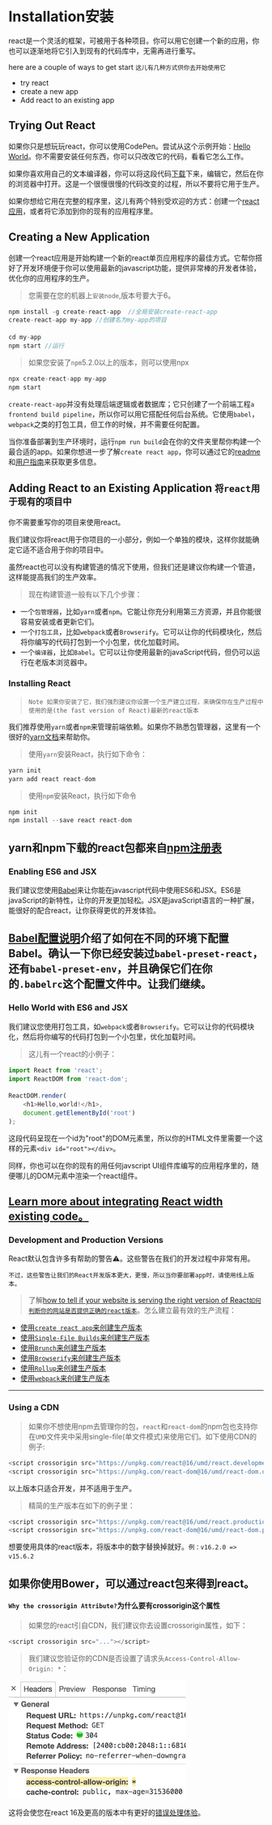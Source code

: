 # Installation安装
react是一个灵活的框架，可被用于各种项目。你可以用它创建一个新的应用，你也可以逐渐地将它引入到现有的代码库中，无需再进行重写。

here are a couple of ways to get start `这儿有几种方式供你去开始使用它`
* try react
* create a new app
* Add react to an existing app

## Trying Out React 

如果你只是想玩玩react，你可以使用CodePen。尝试从这个示例开始：[Hello World](https://codepen.io/gaearon/pen/rrpgNB?editors=0010)。你不需要安装任何东西，你可以只改改它的代码，看看它怎么工作。

如果你喜欢用自己的文本编译器，你可以将这段代码[下载](https://raw.githubusercontent.com/reactjs/reactjs.org/master/static/html/single-file-example.html)下来，编辑它，然后在你的浏览器中打开。这是一个很慢很慢的代码改变的过程，所以不要将它用于生产。

如果你想给它用在完整的程序里，这儿有两个特别受欢迎的方式：创建一个[react应用]()，或者将它添加到你的现有的应用程序里。

## Creating a New Application

创建一个react应用是开始构建一个新的react单页应用程序的最佳方式。它帮你搭好了开发环境便于你可以使用最新的javascript功能，提供非常棒的开发者体验，优化你的应用程序的生产。

>您需要在您的机器上`安装node`,版本号要大于6。
``` javascript
npm install -g create-react-app  //全局安装create-react-app
create-react-app my-app //创建名为my-app的项目

cd my-app
npm start //运行
```
>如果您安装了`npm`5.2.0以上的版本，则可以使用npx
```javascript
npx create-react-app my-app
npm start
```
`create-react-app`并没有处理后端逻辑或者数据库；它只创建了一个前端工程`a frontend build pipeline`，所以你可以用它搭配任何后台系统。它使用`babel`，`webpack`之类的打包工具，但工作的时候，并不需要任何配置。

当你准备部署到生产环境时，运行`npm run build`会在你的文件夹里帮你构建一个最合适的app。如果你想进一步了解`create react app`，你可以通过它的[readme]() 和[用户指南]()来获取更多信息。

## Adding React to an Existing Application `将react用于现有的项目中`

你不需要重写你的项目来使用react。

我们建议你将react用于你项目的一小部分，例如一个单独的模块，这样你就能确定它适不适合用于你的项目中。

虽然react也可以没有构建管道的情况下使用，但我们还是建议你构建一个管道，这样能提高我们的生产效率。
>现在构建管道一般有以下几个步骤：

* 一个`包管理器`，比如`yarn`或者`npm`。它能让你充分利用第三方资源，并且你能很容易安装或者更新它们。 
* 一个`打包工具`，比如`webpack`或者`Browserify`。它可以让你的代码模块化，然后将你编写的代码打包到一个小包里，优化加载时间。
* 一个`编译器`，比如`Babel`。它可以让你使用最新的javaScript代码，但仍可以运行在老版本浏览器中。

### Installing React

>`Note
        如果你安装了它，我们强烈建议你设置一个生产建立过程，来确保你在生产过程中使用的是(the fast version of React)最新的react版本`

我们推荐使用`yarn`或者`npm`来管理前端依赖。如果你不熟悉包管理器，这里有一个很好的[yarn文档](https://yarnpkg.com/en/docs/getting-started)来帮助你。

>使用`yarn`安装React，执行如下命令：
```javascript
yarn init
yarn add react react-dom
```
>使用`npm`安装React，执行如下命令
```javascript
npm init
npm install --save react react-dom
```
yarn和npm下载的react包都来自[npm注册表](https://www.npmjs.com/)
---------------------------------------------------------------------------------
### Enabling ES6 and JSX

我们建议您使用[Babel](http://babeljs.io/)来让你能在javascript代码中使用ES6和JSX。ES6是javaScript的新特性，让你的开发更加轻松。JSX是javaScript语言的一种扩展，能很好的配合react，让你获得更优的开发体验。

[Babel配置说明](https://babeljs.io/docs/setup/)介绍了如何在不同的环境下配置Babel。确认一下你已经安装过`babel-preset-react`，还有`babel-preset-env`，并且确保它们在你的`.babelrc`这个配置文件中。让我们继续。
---------------------------------------------------------------------------------------------------------
### Hello World with ES6 and JSX

我们建议您使用打包工具，如`webpack`或者`Browserify`。它可以让你的代码模块化，然后将你编写的代码打包到一个小包里，优化加载时间。

>这儿有一个react的小例子：

```javascript
import React from 'react';
import ReactDOM from 'react-dom';

ReactDOM.render(
    <h1>Hello,world!</h1>,
    document.getElementById('root')
);
```

这段代码呈现在一个id为"root"的DOM元素里，所以你的HTML文件里需要一个这样的元素`<div id="root"></div>`。

同样，你也可以在你的现有的用任何javscript UI组件库编写的应用程序里的，随便哪儿的DOM元素中渲染一个react组件。

[Learn more about integrating React width existing code。]()
---------------------------------------------------------------------------------------------------------
### Development and Production Versions

React默认包含许多有帮助的警告⚠️。这些警告在我们的开发过程中非常有用。

`不过，这些警告让我们的React开发版本更大，更慢，所以当你要部署app时，请使用线上版本。`

>了解[how to tell if your website is serving the right version of React`如何判断你的网站是否提供正确的react版本`]()。怎么建立最有效的生产流程：

* [使用`create react app`来创建生产版本]()
* [使用`Single-File Builds`来创建生产版本]()
* [使用`Brunch`来创建生产版本]()
* [使用`Browserify`来创建生产版本]()
* [使用`Rollup`来创建生产版本]()
* [使用`webpack`来创建生产版本]()

--------------------------------------------------------------
### Using a CDN

>如果你不想使用npm去管理你的包，`react`和`react-dom`的npm包也支持你在`UMD`文件夹中采用single-file(单文件模式)来使用它们。如下使用CDN的例子:

```javascript
<script crossorigin src="https://unpkg.com/react@16/umd/react.development.js"></script>
<script crossorigin src="https://unpkg.com/react-dom@16/umd/react-dom.development.js"></script>
```

以上版本只适合开发，并不适用于生产。

>精简的生产版本在如下的例子里：

```javascript
<script crossorigin src="https://unpkg.com/react@16/umd/react.production.min.js"></script>
<script crossorigin src="https://unpkg.com/react-dom@16/umd/react-dom.production.min.js"></script>
```

想要使用具体的react版本，将版本中的数字替换掉就好。`例：v16.2.0 => v15.6.2`

如果你使用Bower，可以通过react包来得到react。
--------------------------------------------------------------------------------------------------------
#### `Why the crossorigin Attribute?`为什么要有crossorigin这个属性


>如果您的react引自CDN，我们建议你去设置crossorigin属性，如下：
```javascript
<script crossorigin src="..."></script>
```

>我们建议您验证你的CDN是否设置了请求头`Access-Control-Allow-Origin: *`：

![](./imgs/cdn-cors-header.png)

这将会使您在react 16及更高的版本中有更好的[错误处理体验](https://reactjs.org/blog/2017/07/26/error-handling-in-react-16.html)。